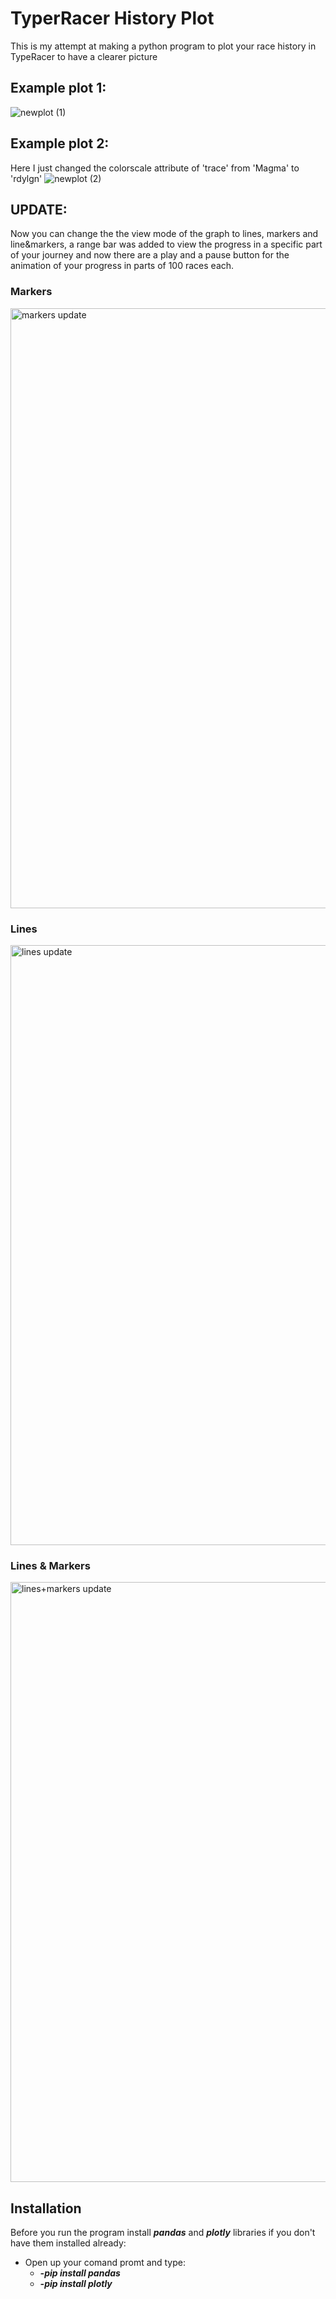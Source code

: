 # TyperRacer History Plot
This is my attempt at making a python program to plot your race history in TypeRacer to have a clearer picture
## Example plot 1:
![newplot (1)](https://user-images.githubusercontent.com/37660959/99654347-77302800-2a5a-11eb-8267-494e2992e9cc.png)
## Example plot 2: 
Here I just changed the colorscale attribute of 'trace' from 'Magma' to 'rdylgn'
![newplot (2)](https://user-images.githubusercontent.com/37660959/99801639-aae08000-2b36-11eb-9994-db3b4a99063d.png)

## UPDATE:
Now you can change the the view mode of the graph to lines, markers and line&markers, a range bar was added to view the progress in a specific part of your journey and now there are a play and a pause button for the animation of your progress in parts of 100 races each.
### Markers
<img width="960" alt="markers update" src="https://user-images.githubusercontent.com/37660959/104643253-6c85be00-56ac-11eb-94e3-86568d04d3b9.png">

### Lines
<img width="960" alt="lines update" src="https://user-images.githubusercontent.com/37660959/104643294-7dceca80-56ac-11eb-97a0-d823414959f0.png">

### Lines & Markers
<img width="960" alt="lines+markers update" src="https://user-images.githubusercontent.com/37660959/104643306-832c1500-56ac-11eb-83d8-2fa26552d66b.png">


## Installation
Before you run the program install _**pandas**_ and _**plotly**_ libraries if you don't have them installed already:
* Open up your comand promt and type:
    * _**-pip install pandas**_
    * _**-pip install plotly**_

